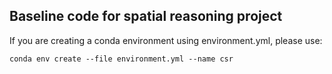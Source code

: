 ## Baseline code for spatial reasoning project

If you are creating a conda environment using environment.yml, please use:
```
conda env create --file environment.yml --name csr
```

